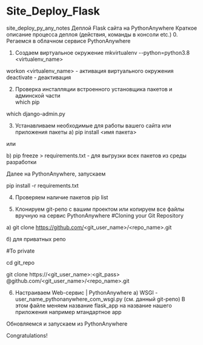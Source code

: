 # Site_Deploy_Flask
site_deploy_py_any_notes
Деплой Flask сайта на PythonAnywhere
Краткое описание процесса деплоя (действия, команды в консоли etc.)
0. Регаемся в облачном сервисе PythonAnywhere 
1. Создаем виртуальное окружение
mkvirtualenv --python=python3.8 <virtualenv_name>

workon <virtualenv_name> - активация виртуального окружения deactivate - деактивация

2. Проверка инсталляции встроенного установщика пакетов и админской части  
which pip

which django-admin.py

3. Устанавливаем необходимые для работы вашего сайта или приложения пакеты
a) pip install <имя пакета>

или

b) pip freeze > requirements.txt - для выгрузки всех пакетов из среды разработки

Далее на PythonAnywhere, запускаем

pip install -r requirements.txt

4. Проверяем наличие пакетов
pip list


5. Клонируем git-репо с вашим проектом или копируем все файлы вручную на сервис PythonAnywhere
#Cloning your Git Repository

а) git clone https://github.com/<git_user_name>/<repo_name>.git

б) для приватных репо

#To private

cd git_repo

git clone https://<git_user_name>:<git_pass> @github.com/<git_user_name>/<repo_name>.git

6. Настраиваем Web-сервис | PythonAnywhere
a) WSGI - user_name_pythonanywhere_com_wsgi.py (см. данный git-репо)
В этом файле меняем название flask_app на название нашего приложения например мтандартное app

Обновляемся и запускаем из PythonAnywhere

Congratulations!
